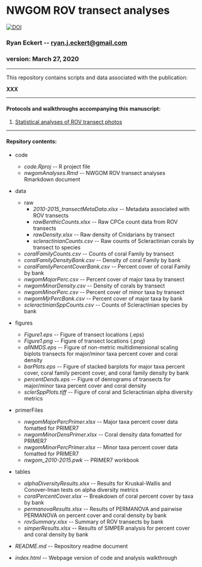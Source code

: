 NWGOM ROV transect analyses
==========================================
[![DOI](https://zenodo.org/badge/DOI/10.5281/zenodo.XXXXXXX.svg)](https://doi.org/10.5281/zenodo.XXXXXX)

### Ryan Eckert -- <ryan.j.eckert@gmail.com>

### version: March 27, 2020

------------------------------------------------------------------------
This repository contains scripts and data associated with the
publication: 

**XXX**

------------------------------------------------------------------------

#### Protocols and walkthroughs accompanying this manuscript:

1.  [Statistical analyses of ROV transect photos](https://ryaneckert.github.io/NWGOM_ROV_2010_2015/)

------------------------------------------------------------------------

#### Repsitory contents:

- code
    - *code.Rproj* -- R project file
    - *nwgomAnalyses.Rmd* -- NWGOM ROV transect analyses Rmarkdown document

- data
  - raw
    - *2010-2015_transectMetaData.xlsx* -- Metadata associated with ROV transects
    - *rawBenthicCounts.xlsx* -- Raw CPCe count data from ROV transects
    - *rawDensity.xlsx* -- Raw density of Cnidarians by transect
    - *scleractinianCounts.csv* -- Raw counts of Scleractinian corals by transect to species
  - *coralFamilyCounts.csv* -- Counts of coral Family by transect
  - *coralFamilyDensityBank.csv* -- Density of coral Family by bank
  - *coralFamilyPercentCoverBank.csv* -- Percent cover of coral Family by bank
  - *nwgomMajorPerc.csv* -- Percent cover of major taxa by transect
  - *nwgomMinorDensity.csv* -- Density of corals by transect
  - *nwgomMinorPerc.csv* -- Percent cover of minor taxa by transect
  - *nwgomMjrPercBank.csv* --  Percent cover of major taxa by bank
  - *scleractinianSppCounts.csv* -- Counts of Scleractinian species by bank

- figures
  - *Figure1.eps* -- Figure of transect locations (.eps)
  - *Figure1.png* -- Figure of transect locations (.png)
  - *allNMDS.eps* -- Figure of non-metric multidimensional scaling biplots transects for major/minor taxa percent cover and coral density
  - *barPlots.eps* -- Figure of stacked barplots for major taxa percent cover, coral family percent cover, and coral family density by bank
  - *percentDends.eps* -- Figure of denrograms of transects for major/minor taxa percent cover and coral density
  - *sclerSppPlots.tiff* -- Figure of coral and Scleractinian alpha diversity metrics

- primerFiles
  - *nwgomMajorPercPrimer.xlsx* -- Major taxa percent cover data fomatted for PRIMER7
  - *nwgomMinorDensPrimer.xlsx* -- Coral density data fomatted for PRIMER7
  - *nwgomMinorPercPrimer.xlsx* -- Minor taxa percent cover data fomatted for PRIMER7
  - *nwgom_2010-2015.pwk* -- PRIMER7 workbook

- tables
  - *alphaDiversityResults.xlsx* -- Results for Kruskal-Wallis and Conover-Iman tests on alpha diversity metrics
  - *coralPercentCover.xlsx* -- Breakdown of coral percent cover by taxa by bank
  - *permanovaResults.xlsx* -- Results of PERMANOVA and pairwise PERMANOVA on percent cover and coral density by bank
  - *rovSummary.xlsx* -- Summary of ROV transects by bank
  - *simperResults.xlsx* -- Results of SIMPER analysis for percent cover and coral density by bank
  
- *README.md* -- Repository readme document
- *index.html* -- Webpage version of code and analysis walkthrough
